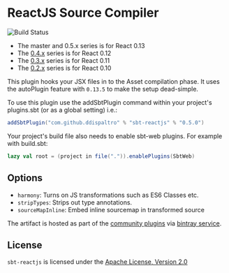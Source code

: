 # ReactJS Source Compiler

![Build Status](https://travis-ci.org/ddispaltro/sbt-reactjs.svg?branch=master)

 - The master and 0.5.x series is for React 0.13
 - The [0.4.x](https://github.com/ddispaltro/sbt-reactjs/tree/0.4.x) series is for React 0.12
 - The [0.3.x](https://github.com/ddispaltro/sbt-reactjs/tree/0.3.x) series is for React 0.11
 - The [0.2.x](https://github.com/ddispaltro/sbt-reactjs/tree/0.2.x) series is for React 0.10

This plugin hooks your JSX files in to the Asset compilation phase.
It uses the autoPlugin feature with `0.13.5` to make the setup dead-simple.

To use this plugin use the addSbtPlugin command within your project's
plugins.sbt (or as a global setting) i.e.:

```scala
addSbtPlugin("com.github.ddispaltro" % "sbt-reactjs" % "0.5.0")
```

Your project's build file also needs to enable sbt-web plugins. For example with build.sbt:

```scala
lazy val root = (project in file(".")).enablePlugins(SbtWeb)
```

## Options

 - `harmony`: Turns on JS transformations such as ES6 Classes etc.
 - `stripTypes`: Strips out type annotations.
 - `sourceMapInline`: Embed inline sourcemap in transformed source

The artifact is hosted as part of the [community plugins](http://www.scala-sbt.org/0.13.5/docs/Community/Bintray-For-Plugins.html)
via [bintray service](https://bintray.com/ddispaltro/sbt-plugins/sbt-reactjs/view).


## License

`sbt-reactjs` is licensed under the [Apache License, Version 2.0](./LICENSE)
